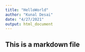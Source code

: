 ```yaml
---
title: "HelloWorld"
author: "Kunal Desai"
date: "4/27/2021"
output: html_document
---
```



## This is a markdown file